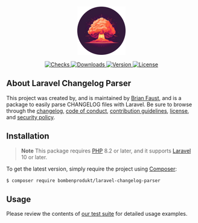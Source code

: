 <p align="center">
    <a href="https://bombenprodukt.com" target="_blank">
        <img src="https://raw.githubusercontent.com/BombenProdukt/assets/main/logo-text.svg" width="128" alt="BombenProdukt Logo" />
    </a>
</p>

<p align="center">
    <a href="https://github.com/faustbrian/laravel-changelog-parser/actions">
        <img src="https://badge.sh/github/check-runs/bombenprodukt/laravel-changelog-parser" alt="Checks" />
    </a>
    <a href="https://packagist.org/packages/bombenprodukt/laravel-changelog-parser">
        <img src="https://badge.sh/packagist/downloads/bombenprodukt/laravel-changelog-parser" alt="Downloads" />
    </a>
    <a href="https://packagist.org/packages/bombenprodukt/laravel-changelog-parser">
        <img src="https://badge.sh/packagist/version/bombenprodukt/laravel-changelog-parser" alt="Version" />
    </a>
    <a href="https://packagist.org/packages/bombenprodukt/laravel-changelog-parser">
        <img src="https://badge.sh/packagist/license/bombenprodukt/laravel-changelog-parser" alt="License" />
    </a>
</p>

## About Laravel Changelog Parser

This project was created by, and is maintained by [Brian Faust](https://github.com/faustbrian), and is a package to easily parse CHANGELOG files with Laravel. Be sure to browse through the [changelog](CHANGELOG.md), [code of conduct](.github/CODE_OF_CONDUCT.md), [contribution guidelines](.github/CONTRIBUTING.md), [license](LICENSE), and [security policy](.github/SECURITY.md).

## Installation

> **Note**
> This package requires [PHP](https://www.php.net/) 8.2 or later, and it supports [Laravel](https://laravel.com/) 10 or later.

To get the latest version, simply require the project using [Composer](https://getcomposer.org/):

```bash
$ composer require bombenprodukt/laravel-changelog-parser
```

## Usage

Please review the contents of [our test suite](/tests) for detailed usage examples.
